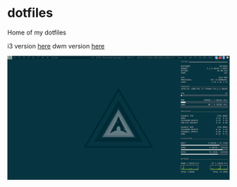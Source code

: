 # dotfiles

Home of my dotfiles

i3 version [here](https://github.com/galatolofederico/dotfiles/tree/i3)
dwm version [here](https://github.com/galatolofederico/dotfiles/tree/dwm)

![Imgur](./README.md.d/screenshot.png)
